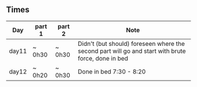 #



## Times

| Day    | part 1 | part 2 | Note |
| -------- | ------- | ------- | ------ |
| day11  | ~ 0h30  | ~ 0h30 | Didn't (but should) foreseen where the second part will go and start with brute force, done in bed |
| day12  | ~ 0h20  | ~ 0h30 | Done in bed 7:30 - 8:20|

